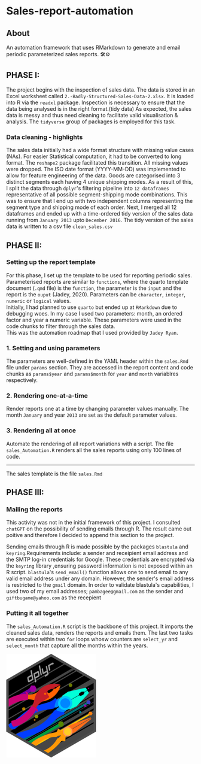 # Sales-report-automation
## About
An automation framework that uses RMarkdown to generate and email periodic parameterized sales reports. 🛠⚙    


## PHASE I:
The project begins with the inspection of sales data. The data is stored in an Excel worksheet called `2.-Badly-Structured-Sales-Data-2.xlsx`. 
It is loaded into R via the `readxl` package.
Inspection is necessary to ensure that the data being analysed is in the right format.(tidy data) 
As expected, the sales data is messy and thus need cleaning to facilitate valid visualisation & analysis.
The `tidyverse` group of packages is employed for this task.  

### Data cleaning - highlights
The sales data initially had a wide format structure with missing value cases (NAs). 
For easier Statistical computation, it had to be converted to long format. The `reshape2` package facilitated this transition. All missing values were dropped.
The ISO date format (YYYY-MM-DD) was implemented to allow for feature engineering of the data.
Goods are categorised into 3 distinct segments each having 4 unique shipping modes. 
As a result of this, I split the data through `dplyr`'s filtering pipeline into `12 dataframes` representative of all possible segment-shipping mode combinations.
This was to ensure that I end up with two independent columns representing the segment type and shipping mode of each order.
Next, I merged all 12 dataframes and ended up with a time-ordered tidy version of the sales data running from `January 2013` upto `December 2016`. 
The tidy version of the sales data is written to a csv file `clean_sales.csv`


## PHASE II:
### Setting up the report template
For this phase, I set up the template to be used for reporting periodic sales. Parameterised reports are similar to `functions`, where the quarto template document (`.qmd` file)
is the `function`, the parameter is the `input` and the report is the `ouput` (Jadey, 2020). 
Parameters can be `character`, `integer`, `numeric` or `logical` values.  
Initially, I had planned to use `quarto` but ended up at `RMarkdown` due to debugging woes.
In my case I used two parameters: month, an ordered factor and year a numeric variable. These parameters were used in the code chunks to filter through the sales data.     
This was the automation roadmap that I used provided by `Jadey Ryan`.

### 1. Setting and using parameters
The parameters are well-defined in the YAML header within the `sales.Rmd` file under `params` section. 
They are accessed in the report content and code chunks as `params$year` and `params$month` for `year` and `month` variablres respectively.

### 2. Rendering one-at-a-time
Render reports one at a time by changing parameter values manually. The month `January` and year `2013` are set as the default parameter values.

### 3. Rendering all at once
Automate the rendering of all report variations with a script. The file `sales_Automation.R` renders all the sales reports using only 100 lines of code.

****

The sales template is the file `sales.Rmd`  

## PHASE III:
### Mailing the reports
This activity was not in the initial framework of this project. I consulted `chatGPT` on the possibility of sending emails through R. 
The result came out poitive and therefore I decided to append this section to the project.

Sending emails through R is made possible by the packages `blastula` and `keyring`.Requirements include: a sender and receipient email address and the SMTP log-in credentials for Google.
These credentials are encrypted via the `keyring` library ,ensuring password information is not exposed within an R script.
`blastula`'s `send_email()` function allows one to send email to any valid email address under any domain. However, the sender's email address is restricted to the `gmail` domain.
In order to validate blastula's capabilities, I used two of my email addresses; `pambagee@gmail.com` as the sender and `giftbugame@yahoo.com` as the recepient 

### Putting it all together
The `sales_Automation.R` script is the backbone of this project. It imports the cleaned sales data, renders the reports and emails them. 
The last two tasks are executed within two `for` loops whosw counters are `select_yr` and `select_month` that capture all the months within the years.  

![dplyr](dplyr.png)
